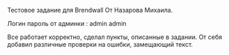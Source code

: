 Тестовое задание для Brendwall От Назарова Михаила.

Логин пароль от админки : admin admin

Все работает корректно, сделал пункты, описанные в задании. От себя добавил различные проверки на ошибки, замещающий текст.
